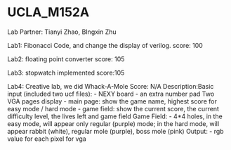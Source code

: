 # UCLA_M152A
Lab Partner: Tianyi Zhao, BIngxin Zhu

Lab1: Fibonacci Code, and change the display of verilog.
score: 100

Lab2: floating point converter
score: 105

Lab3: stopwatch implemented
score:105

Lab4: Creative lab, we did Whack-A-Mole
Score: N/A
Description:Basic input (included two ucf files): 
                - NEXY board
                - an extra number pad
            Two VGA pages display 
                - main page: show the game name, highest score for easy mode / hard mode
                - game field: show the current score, the current difficulty level, the lives left and game field
            Game Field: 
                - 4*4 holes, in the easy mode, will appear only regular (purple) mode; in the hard mode, 
                  will appear rabbit (white), regular mole (purple), boss mole (pink)
            Output: 
                - rgb value for each pixel for vga
